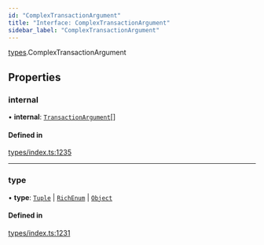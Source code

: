 ```yaml
---
id: "ComplexTransactionArgument"
title: "Interface: ComplexTransactionArgument"
sidebar_label: "ComplexTransactionArgument"
---
```


[types](../../../modules/Types/Types.md).ComplexTransactionArgument

## Properties

### internal

• **internal**: [`TransactionArgument`](../../../modules/Types/Types.md#transactionargument)[]

#### Defined in

[types/index.ts:1235](https://github.com/PolymeshAssociation/polymesh-sdk/blob/720afb69c/src/types/index.ts#L1235)

___

### type

• **type**: [`Tuple`](../../../enums/Types/TransactionArgumentType/TransactionArgumentType.md#tuple) \| [`RichEnum`](../../../enums/Types/TransactionArgumentType/TransactionArgumentType.md#richenum) \| [`Object`](../../../enums/Types/TransactionArgumentType/TransactionArgumentType.md#object)

#### Defined in

[types/index.ts:1231](https://github.com/PolymeshAssociation/polymesh-sdk/blob/720afb69c/src/types/index.ts#L1231)
